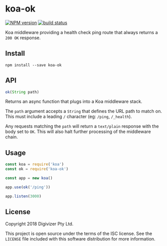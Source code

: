 # koa-ok

[![NPM version][npm-image]][npm-url]
[![build status][travis-image]][travis-url]

Koa middleware providing a health check ping route that always returns a `200 OK` response.

## Install

```
npm install --save koa-ok
```

## API

```js
ok(String path)
```

Returns an async function that plugs into a Koa middleware stack.

The `path` argument accepts a `String` that defines the URL path to match on. This must include a leading `/` character (eg: `/ping`, `/_health`).

Any requests matching the `path` will return a `text/plain` response with the body set to `OK`. This will also halt further processing of the middleware chain.

## Usage

```js
const koa = require('koa')
const ok = require('koa-ok')

const app = new koa()

app.use(ok('/ping'))

app.listen(3000)
```

## License

Copyright 2018 Digivizer Pty Ltd.

This project is open source under the terms of the ISC license. See the `LICENSE` file included with this software distribution for more information.

[npm-image]: https://img.shields.io/npm/v/koa-ok.svg?style=flat-square
[npm-url]: https://www.npmjs.com/package/koa-ok
[travis-image]: https://img.shields.io/travis/digivizer/koa-ok/master.svg?style=flat-square
[travis-url]: https://travis-ci.org/digivizer/koa-ok
